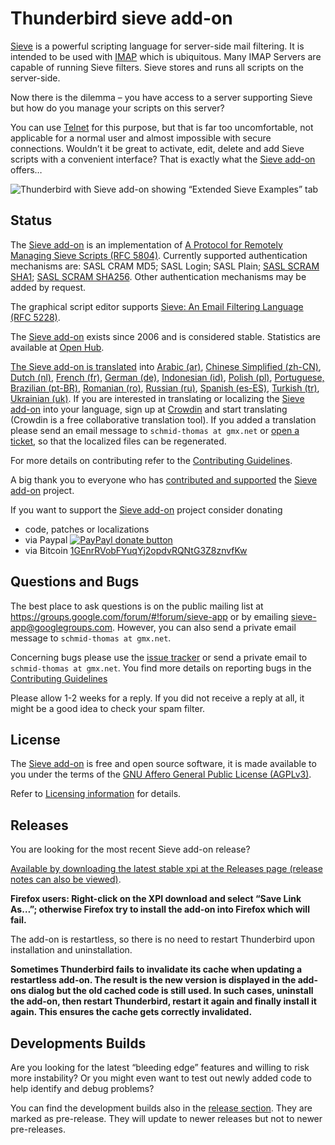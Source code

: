# Thunderbird sieve add-on

[Sieve](http://en.wikipedia.org/wiki/Sieve_%28mail_filtering_language%29) is a 
powerful scripting language for server-side mail filtering. It is intended to 
be used with [IMAP](http://tools.ietf.org/html/rfc3501) which is ubiquitous. 
Many IMAP Servers are capable of running Sieve filters. Sieve stores and runs 
all scripts on the server-side.

Now there is the dilemma – you have access to a server supporting Sieve but how 
do you manage your scripts on this server?

You can use [Telnet](https://en.wikipedia.org/wiki/Telnet) for this purpose, 
but that is far too uncomfortable, not applicable for a normal user and almost 
impossible with secure connections. Wouldn’t it be great to activate, edit, 
delete and add Sieve scripts with a convenient interface? That is exactly what 
the [Sieve add-on](https://addons.thunderbird.net/addon/sieve/) offers…

![Thunderbird with Sieve add-on showing “Extended Sieve Examples” tab](https://f.cloud.github.com/assets/2531380/15883/135e6ae4-47dc-11e2-8909-189ce5476ab6.png)


## Status

The [Sieve add-on](https://addons.thunderbird.net/addon/sieve/) is an 
implementation of 
[A Protocol for Remotely Managing Sieve Scripts (RFC 5804)](https://wiki.tools.ietf.org/html/rfc5804).
Currently supported authentication mechanisms are:
SASL CRAM MD5;
SASL Login;
SASL Plain;
[SASL SCRAM SHA1](https://tools.ietf.org/html/rfc5802);
[SASL SCRAM SHA256](https://tools.ietf.org/html/rfc7677). 
Other authentication mechanisms may be added by request.

The graphical script editor supports 
[Sieve: An Email Filtering Language (RFC 5228)](https://tools.ietf.org/html/rfc5228).

The [Sieve add-on](https://addons.thunderbird.net/addon/sieve/) exists since 
2006 and is considered stable. Statistics are available at 
[Open Hub](https://www.openhub.net/p/tb-sieve).

[The Sieve add-on is translated](https://crowdin.com/project/sieve/) into 
[Arabic (ar)](https://crowdin.com/project/sieve/ar),
[Chinese Simplified (zh-CN)](https://crowdin.com/project/sieve/zh-CN#),
[Dutch (nl)](https://crowdin.com/project/sieve/nl),
[French (fr)](https://crowdin.com/project/sieve/fr),
[German (de)](https://crowdin.com/project/sieve/de),
[Indonesian (id)](https://crowdin.com/project/sieve/id),
[Polish (pl)](https://crowdin.com/project/sieve/pl),
[Portuguese, Brazilian (pt-BR)](https://crowdin.com/project/sieve/pt-BR),
[Romanian (ro)](https://crowdin.com/project/sieve/ro),
[Russian (ru)](https://crowdin.com/project/sieve/ru),
[Spanish (es-ES)](https://crowdin.com/project/sieve/es-ES),
[Turkish (tr)](https://crowdin.com/project/sieve/tr),
[Ukrainian (uk)](https://crowdin.com/project/sieve/uk).
If you are interested in translating or localizing the 
[Sieve add-on](https://addons.thunderbird.net/addon/sieve/) into your language, 
sign up at [Crowdin](http://crowdin.net/project/sieve/invite) and start 
translating (Crowdin is a free collaborative translation tool). If you added a 
translation please send an email message to `schmid-thomas at gmx.net` or 
[open a ticket](https://github.com/thsmi/sieve/issues), so that the localized 
files can be regenerated.

For more details on contributing refer to the 
[Contributing Guidelines](https://github.com/thsmi/sieve/blob/master/CONTRIBUTING.md).

A big thank you to everyone who has [contributed and supported](CONTRIBUTORS.md) 
the [Sieve add-on](https://addons.thunderbird.net/addon/sieve/) project.

If you want to support the 
[Sieve add-on](https://addons.thunderbird.net/addon/sieve/) project consider 
donating
* code, patches or localizations
* via Paypal [![PayPayl donate button](https://www.paypalobjects.com/en_US/i/btn/btn_donate_LG.gif)](https://www.paypal.com/cgi-bin/webscr?cmd=_s-xclick&hosted_button_id=EAS576XCWHKTC "Donate to this project using Paypal")
* via Bitcoin [1GEnrRVobFYuqYj2opdvRQNtG3Z8znvfKw](bitcoin:1GEnrRVobFYuqYj2opdvRQNtG3Z8znvfKw?label=Donation%20for%20Sieve%20Addon)


## Questions and Bugs

The best place to ask questions is on the public mailing list at 
https://groups.google.com/forum/#!forum/sieve-app or by emailing 
sieve-app@googlegroups.com. However, you can also send a private email message 
to `schmid-thomas at gmx.net`.

Concerning bugs please use the 
[issue tracker](https://github.com/thsmi/sieve/issues) or send a private email 
to `schmid-thomas at gmx.net`. You find more details on reporting bugs in the 
[Contributing Guidelines](https://github.com/thsmi/sieve/blob/master/CONTRIBUTING.md)


Please allow 1-2 weeks for a reply. If you did not receive a reply at all, it 
might be a good idea to check your spam filter.


## License

The [Sieve add-on](https://addons.thunderbird.net/addon/sieve/) is free and 
open source software, it is made available to you under the terms of the 
[GNU Affero General Public License (AGPLv3)](http://www.fsf.org/licensing/licenses/agpl-3.0.html).

Refer to 
[Licensing information](https://github.com/thsmi/sieve/blob/master/LICENSING_INFO.md) 
for details.


## Releases

You are looking for the most recent Sieve add-on release?

[Available by downloading the latest stable xpi at the Releases page (release notes can also be viewed)](https://github.com/thsmi/sieve/releases/latest).

**Firefox users: Right-click on the XPI download and select “Save Link As…”; 
otherwise Firefox try to install the add-on into Firefox which will fail.**

The add-on is restartless, so there is no need to restart Thunderbird upon 
installation and uninstallation.

**Sometimes Thunderbird fails to invalidate its cache when updating a restartless 
add-on. The result is the new version is displayed in the add-ons dialog but the 
old cached code is still used. In such cases, uninstall the add-on, then restart 
Thunderbird, restart it again and finally install it again. This ensures the 
cache gets correctly invalidated.** 

## Developments Builds

Are you looking for the latest “bleeding edge” features and willing to risk more 
instability?
Or you might even want to test out newly added code to help identify and debug 
problems?

You can find the development builds also in the 
[release section](https://github.com/thsmi/sieve/releases). They are marked as 
pre-release. They will update to newer releases but not to newer pre-releases.
